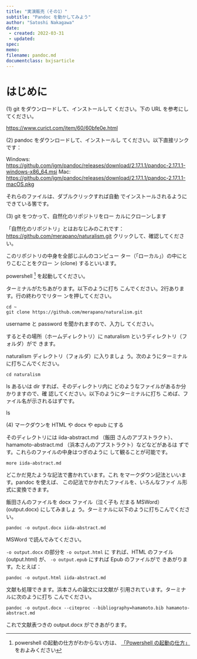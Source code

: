 ```yaml
---
title: "実演販売（その1）"
subtitle: "Pandoc を動かしてみよう"
author: "Satoshi Nakagawa"
date:
 - created: 2022-03-31
 - updated: 
spec: 
memo: 
filename: pandoc.md
documentclass: bxjsarticle
---
```


# はじめに


(1) git をダウンロードして、インストールして
ください。下の URL を参考にしてください。

https://www.curict.com/item/60/60bfe0e.html

(2) pandoc をダウンロードして、インストールし
てください。以下直接リンクです：

Windows: https://github.com/jgm/pandoc/releases/download/2.17.1.1/pandoc-2.17.1.1-windows-x86_64.msi
Mac: https://github.com/jgm/pandoc/releases/download/2.17.1.1/pandoc-2.17.1.1-macOS.pkg

それらのファイルは、ダブルクリックすれば自動
でインストールされるようにできている筈です。

(3) git をつかって、自然化のリポジトリをロー
カルにクローンします

「自然化のリポジトリ」とはおなじみのこれです：
https://github.com/merapano/naturalism.git
クリックして、確認してください。

このリポジトリの中身を全部じぶんのコンピュー
ター（「ローカル」）の中にとりこむことをクロー
ン (clone) するといいます。

powershell [^ps] を起動してください。

[^ps]:  powershell の起動の仕方がわからない方は、
 [「Powershell の起動の仕方」](shell.md) をおよみください

ターミナルがたちあがります。以下のように打ち
こんでください。2行あります。行の終わりでリター
ンを押してください。

```
cd ~
git clone https://github.com/merapano/naturalism.git
```

username と password を聞かれますので、入力し
てください。

するとその場所（ホームディレクトリ）に
naturalism というディレクトリ（フォルダ）がで
きます。

naturalism ディレクトリ（フォルダ）に入りましょ
う。次のようにターミナルに打ちこんでください。

```
cd naturalism
```

ls あるいは dir すれば、そのディレクトリ内に
どのようなファイルがあるか分かりますので、確
認してください。以下のようにターミナルに打ち
こめば、ファイル名が示されるはずです。

ls

(4) マークダウンを HTML や docx や epub にする

そのディレクトリには iida-abstract.md （飯田
さんのアブストラクト）、hamamoto-abstract.md
（浜本さんのアブストラクト）などなどがあるは
ずです。これらのファイルの中身はつぎのように
して観ることが可能です。

```
more iida-abstract.md
```

どこかだ見たような記法で書かれています。これ
をマークダウン記法といいます。pandoc を使えば、
この記法でかかれたファイルを、いろんなファイ
ル形式に変換できます。

飯田さんのファイルを docx ファイル（泣く子も
だまる MSWord） (output.docx) にしてみましょ
う。ターミナルに以下のように打ちこんでくださ
い。

```
pandoc -o output.docx iida-abstract.md
```

MSWord で読んでみてください。

`-o output.docx` の部分を `-o output.html` に
すれば、HTML のファイル (output.html) が、
`-o output.epub` にすれば Epub のファイルがで
きあがります。たとえば：

```
pandoc -o output.html iida-abstract.md
```

文献も処理できます。浜本さんの論文には文献が
引用されています。ターミナルに次のように打ち
こんでください。

```
pandoc -o output.docx --citeproc --bibliography=hamamoto.bib hamamoto-abstract.md
```

これで文献表つきの output.docx ができあがります。



